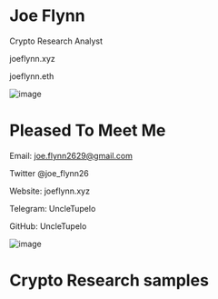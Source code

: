 # Joe Flynn

Crypto Research Analyst

joeflynn.xyz

joeflynn.eth

![image](https://user-images.githubusercontent.com/89108323/148140998-4ef6b1c7-8652-46ae-a389-68375956c0ff.png)


# Pleased To Meet Me 

Email: joe.flynn2629@gmail.com

Twitter @joe_flynn26

Website: joeflynn.xyz

Telegram: UncleTupelo

GitHub: UncleTupelo

![image](https://user-images.githubusercontent.com/89108323/148140630-5b580901-dfe9-42d8-bc6e-cb47e5c2bbbf.jpg)

# Crypto Research samples
